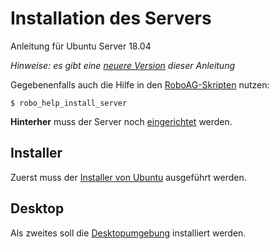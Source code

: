 # Installation des Servers
Anleitung für Ubuntu Server 18.04

_Hinweise: es gibt eine [neuere Version](../../README.md) dieser Anleitung_

Gegebenenfalls auch die Hilfe in den [RoboAG-Skripten](https://github.com/RoboAG/bash_roboag) nutzen:

    $ robo_help_install_server

**Hinterher** muss der Server noch [eingerichtet](../2_setup/README.md) werden.



## Installer
Zuerst muss der [Installer von Ubuntu](1a_installer/README.md) ausgeführt werden.

## Desktop
Als zweites soll die [Desktopumgebung](1b_desktop/README.md) installiert werden.
